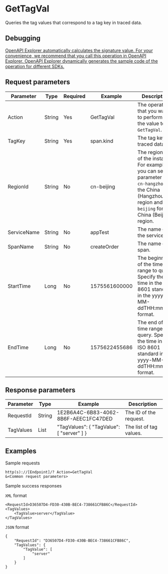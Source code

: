 # GetTagVal

Queries the tag values that correspond to a tag key in traced data.

## Debugging

[OpenAPI Explorer automatically calculates the signature value. For your convenience, we recommend that you call this operation in OpenAPI Explorer. OpenAPI Explorer dynamically generates the sample code of the operation for different SDKs.](https://api.aliyun.com/#product=xtrace&api=GetTagVal&type=RPC&version=2019-08-08)

## Request parameters

|Parameter|Type|Required|Example|Description|
|---------|----|--------|-------|-----------|
|Action|String|Yes|GetTagVal|The operation that you want to perform. Set the value to `GetTagVal`. |
|TagKey|String|Yes|span.kind|The tag key in traced data. |
|RegionId|String|No|cn-beijing|The region ID of the instance. For example, you can set the parameter to `cn-hangzhou` for the China \(Hangzhou\) region and `cn-beijing` for the China \(Beijing\) region. |
|ServiceName|String|No|appTest|The name of the service. |
|SpanName|String|No|createOrder|The name of a span. |
|StartTime|Long|No|1575561600000|The beginning of the time range to query. Specify the time in the ISO 8601 standard in the yyyy-MM-ddTHH:mm:ssZ format. |
|EndTime|Long|No|1575622455686|The end of the time range to query. Specify the time in the ISO 8601 standard in the yyyy-MM-ddTHH:mm:ssZ format. |

## Response parameters

|Parameter|Type|Example|Description|
|---------|----|-------|-----------|
|RequestId|String|1E2B6A4C-6B83-4062-8B6F-AEEC1FC47DED|The ID of the request. |
|TagValues|List|"TagValues": \{ "TagValue": \[ "server" \] \}|The list of tag values. |

## Examples

Sample requests

```
http(s)://[Endpoint]/? Action=GetTagVal
&<Common request parameters>
```

Sample success responses

`XML` format

```
<RequestId>D36507D4-FD30-430B-BEC4-738661CFB86C</RequestId>
<TagValues>
    <TagValue>server</TagValue>
</TagValues>
```

`JSON` format

```
{
    "RequestId": "D36507D4-FD30-430B-BEC4-738661CFB86C",
    "TagValues": {
        "TagValue": [
            "server"
        ]
    }
}
```

